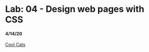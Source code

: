 # Lab: 04 - Design web pages with CSS
#### 4/14/20

[Cool Cats](https://trevorstubbs.github.io/coolcats/)